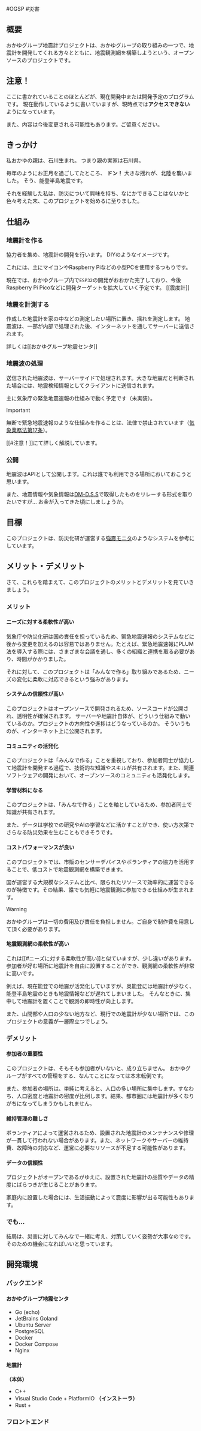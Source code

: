 #OGSP #災害
## 概要
おかゆグループ地震計プロジェクトは、おかゆグループの取り組みの一つで、地震計を開発してくれる方々とともに、地震観測網を構築しようという、オープンソースのプロジェクトです。
## 注意！
ここに書かれていることのほとんどが、現在開発中または開発予定のプログラムです。
現在動作しているように書いていますが、現時点では**アクセスできない**ようになっています。

また、内容は今後変更される可能性もあります。ご留意ください。
## きっかけ
私おかゆの親は、石川生まれ。
つまり親の実家は石川県。

毎年のようにお正月を過ごしてたところ、
**ドン！**
大きな揺れが、北陸を襲いました。
そう、能登半島地震です。

それを経験した私は、防災について興味を持ち、なにかできることはないかと色々考えた末、このプロジェクトを始めるに至りました。
## 仕組み
### 地震計を作る
協力者を集め、地震計の開発を行います。
DIYのようなイメージです。

これには、主にマイコンやRaspberry Piなどの小型PCを使用するつもりです。

現在では、おかゆグループ内で`ESP32`の開発がおおかた完了しており、今後Raspberry Pi Picoなどに開発ターゲットを拡大していく予定です。
[[震度計]]
### 地震を計測する
作成した地震計を家の中などの測定したい場所に置き、揺れを測定します。
地震波は、一部が内部で処理された後、インターネットを通してサーバーに送信されます。

詳しくは[[おかゆグループ地震センタ]]

### 地震波の処理
送信された地震波は、サーバーサイドで処理されます。大きな地震だと判断された場合には、地震検知情報としてクライアントに送信されます。

主に気象庁の緊急地震速報の仕組みで動く予定です（未実装）。

> [!IMPORTANT]
> 無断で緊急地震速報のような仕組みを作ることは、法律で禁止されています（[気象業務法第17条](https://www.jma.go.jp/jma/kishou/info/ml-17.html)）。
> 
> [[#注意！]]にて詳しく解説しています。

### 公開
地震波はAPIとして公開します。これは誰でも利用できる場所においておこうと思います。

また、地震情報や気象情報は[DM-D.S.S](https://dmdata.jp)で取得したものをリレーする形式を取りたいですが...
お金が入ってきた頃にしましょうか。
## 目標
このプロジェクトは、防災化研が運営する[強震モニタ](http://www.kmoni.bosai.go.jp)のようなシステムを参考にしています。
## メリット・デメリット
さて、これらを踏まえて、このプロジェクトのメリットとデメリットを見ていきましょう。
### メリット
#### ニーズに対する柔軟性が高い
気象庁や防災化研は国の責任を担っているため、緊急地震速報のシステムなどに後から変更を加えるのは容易ではありません。たとえば、緊急地震速報にPLUM法を導入する際には、さまざまな会議を通し、多くの組織と連携を取る必要があり、時間がかかりました。

それに対して、このプロジェクトは「みんなで作る」取り組みであるため、ニーズの変化に柔軟に対応できるという強みがあります。
#### システムの信頼性が高い
このプロジェクトはオープンソースで開発されるため、ソースコードが公開され、透明性が確保されます。
サーバーや地震計自体が、どういう仕組みで動いているのか。プロジェクトの方向性や進捗はどうなっているのか。
そういうものが、インターネット上に公開されます。
#### コミュニティの活発化
このプロジェクトは「みんなで作る」ことを重視しており、参加者同士が協力して地震計を開発する過程で、技術的な知識やスキルが共有されます。また、関連ソフトウェアの開発において、オープンソースのコミュニティも活発化します。
#### 学習材料になる
このプロジェクトは、「みんなで作る」ことを軸としているため、参加者同士で知識が共有されます。

また、データは学校での研究やAIの学習などに活かすことができ、使い方次第でさらなる防災効果を生むこともできそうです。
#### コストパフォーマンスが良い
このプロジェクトでは、市販のセンサーデバイスやボランティアの協力を活用することで、低コストで地震観測網を構築できます。  

国が運営する大規模なシステムと比べ、限られたリソースで効率的に運営できるのが特徴です。その結果、誰でも気軽に地震観測に参加できる仕組みが生まれます。

> [!WARNING]
>おかゆグループは一切の費用及び責任を負担しません。ご自身で制作費を用意して頂く必要があります。

#### 地震観測網の柔軟性が高い
これは[[#ニーズに対する柔軟性が高い]]と似ていますが、少し違いがあります。
参加者が好む場所に地震計を自由に設置することができ、観測網の柔軟性が非常に高いです。

例えば、現在能登での地震が活発化していますが、奥能登には地震計が少なく、能登半島地震のときも地震情報などが遅れてしまいました。
そんなときに、集中して地震計を置くことで観測の即時性が向上します。

また、山間部や人口の少ない地方など、現行での地震計が少ない場所では、このプロジェクトの意義が一層際立つでしょう。
### デメリット
#### 参加者の重要性
このプロジェクトは、そもそも参加者がいないと、成り立ちません。
おかゆグループがすべての管理をする、なんてことになっては本末転倒です。

また、参加者の場所は、単純に考えると、人口の多い場所に集中します。すなわち、人口密度と地震計の密度が比例します。結果、都市圏には地震計が多くなりがちになってしまうかもしれません。
#### 維持管理の難しさ
ボランティアによって運営されるため、設置された地震計のメンテナンスや修理が一貫して行われない場合があります。また、ネットワークやサーバーの維持費、故障時の対応など、運営に必要なリソースが不足する可能性があります。
#### データの信頼性
プロジェクトがオープンであるがゆえに、設置された地震計の品質やデータの精度にばらつきが生じることがあります。

家庭内に設置した場合には、生活振動によって震度に影響が出る可能性もあります。
### でも...
結局は、災害に対してみんなで一緒に考え、対策していく姿勢が大事なのです。
そのための機会になればいいと思っています。
## 開発環境
### バックエンド
#### おかゆグループ地震センタ
- Go (echo)
- JetBrains Goland
- Ubuntu Server
- PostgreSQL
- Docker
- Docker Compose
- Nginx
#### 地震計
**（本体）**
- C++
- Visual Studio Code + PlatformIO
**（インストーラ）**
- Rust + 
### フロントエンド